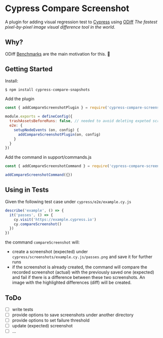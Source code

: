 # Cypress Compare Screenshot

A plugin for adding visual regression test to [Cypress](https://cypress.io) using [ODiff](https://github.com/dmtrKovalenko/odiff) _The fastest pixel-by-pixel image visual difference tool in the world_.

## Why?

ODiff [Benchmarks](https://github.com/dmtrKovalenko/odiff#benchmarks) are the main motivation for this. 🚀

## Getting Started

Install:

```sh
$ npm install cypress-compare-snapshots
```

Add the plugin

```js
const { addCompareScreenshotPlugin } = require('cypress-compare-screenshot')

module.exports = defineConfig({
  trashAssetsBeforeRuns: false, // needed to avoid deleting expeted screenshot
  e2e: {
    setupNodeEvents (on, config) {
      addCompareScreenshotPlugin(on, config)
    }
  }
})
```

Add the command in support/commands.js

```js
const { addCompareScreenshotCommand } = require('cypress-compare-screenshot')

addCompareScreenshotCommand({})
```

## Using in Tests

Given the following test case under `cypress/e2e/example.cy.js`

```js
describe('example', () => {
  it('passes', () => {
    cy.visit('https://example.cypress.io')
    cy.compareScreenshot()
  })
})
```

the command `compareScreenshot` will:
- create a screenshot (expected) under `cypress/screenshots/example.cy.js/passes.png` and save it for further runs
- if the screenshot is already created, the command will compare the recorded screenshot (actual) with the previously saved one (expected) and fail if there is a difference between these two screenshots. An image with the highlighted differences (diff) will be created.

## ToDo
- [ ] write tests
- [ ] provide options to save screenshots under another directory
- [ ] provide options to set failure threshold
- [ ] update (expected) screenshot
- [ ] ...

